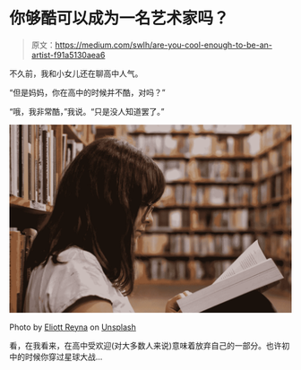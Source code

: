 # 你够酷可以成为一名艺术家吗？

> 原文：<https://medium.com/swlh/are-you-cool-enough-to-be-an-artist-f91a5130aea6>

不久前，我和小女儿还在聊高中人气。

“但是妈妈，你在高中的时候并不酷，对吗？”

“哦，我非常酷，”我说。“只是没人知道罢了。”

![](img/d6399e20ff350ebe7b41f6dfb31f298b.png)

Photo by [Eliott Reyna](https://unsplash.com/@eliottreyna?utm_source=unsplash&utm_medium=referral&utm_content=creditCopyText) on [Unsplash](https://unsplash.com/search/photos/school?utm_source=unsplash&utm_medium=referral&utm_content=creditCopyText)

看，在我看来，在高中受欢迎(对大多数人来说)意味着放弃自己的一部分。也许初中的时候你穿过星球大战…